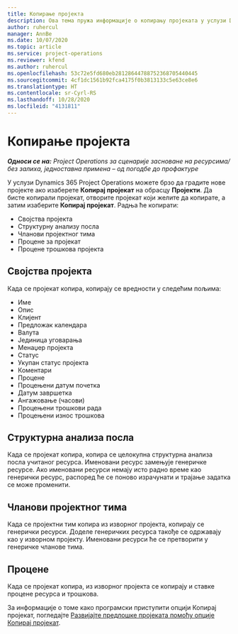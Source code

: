 ```yaml
---
title: Копирање пројекта
description: Ова тема пружа информације о копирању пројеката у услузи Dynamics 365 Project Operations.
author: ruhercul
manager: AnnBe
ms.date: 10/07/2020
ms.topic: article
ms.service: project-operations
ms.reviewer: kfend
ms.author: ruhercul
ms.openlocfilehash: 53c72e5fd680eb28128644788752368705440445
ms.sourcegitcommit: 4cf1dc1561b92fca4175f0b3813133c5e63ce8e6
ms.translationtype: HT
ms.contentlocale: sr-Cyrl-RS
ms.lasthandoff: 10/28/2020
ms.locfileid: "4131811"
---
```

# <a name="copy-a-project"></a>Копирање пројекта

_**Односи се на:** Project Operations за сценарије засноване на ресурсима/без залиха, једноставна примена – од погодбе до профактуре_

У услузи Dynamics 365 Project Operations можете брзо да градите нове пројекте ако изаберете **Копирај пројекат** на обрасцу **Пројекти**. Да бисте копирали пројекат, отворите пројекат који желите да копирате, а затим изаберите **Копирај пројекат**. Радња ће копирати:

- Својства пројекта
- Структурну анализу посла
- Чланови пројектног тима
- Процене за пројекат
- Процене трошкова пројекта

## <a name="project-properties"></a>Својства пројекта

Када се пројекат копира, копирају се вредности у следећим пољима:

- Име
- Опис
- Клијент
- Предложак календара
- Валута
- Јединица уговарања
- Менаџер пројекта
- Статус
- Укупан статус пројекта
- Коментари
- Процене
- Процењени датум почетка
- Датум завршетка
- Ангажовање (часови)
- Процењени трошкови рада
- Процењени износ трошкова

## <a name="work-breakdown-structure"></a>Структурна анализа посла

Када се пројекат копира, копира се целокупна структурна анализа посла учитаног ресурса. Именовани ресурс замењује генеричке ресурсе. Ако именовани ресурси немају исто радно време као генерички ресурс, распоред ће се поново израчунати и трајање задатка се може променити.

## <a name="project-team-members"></a>Чланови пројектног тима

Када се пројектни тим копира из изворног пројекта, копирају се генерички ресурси. Доделе генеричких ресурса такође се одржавају као у изворном пројекту. Именовани ресурси ће се претворити у генеричке чланове тима.

## <a name="estimates"></a>Процене

Када се пројекат копира, из изворног пројекта се копирају и ставке процене ресурса и трошкова. 

За информације о томе како програмски приступити опцији Копирај пројекат, погледајте [Развијајте предлошке пројеката помоћу опције Копирај пројекат](dev-copy-project.md).

